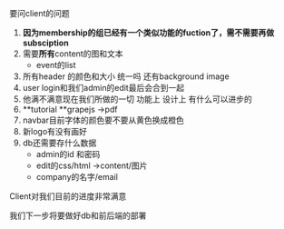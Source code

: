 要问client的问题

1. **因为membership的组已经有一个类似功能的fuction了，需不需要再做subsciption**
2. 需要**所有**content的图和文本 
   - event的list
3. 所有header 的颜色和大小 统一吗 还有background image
4. user login和我们admin的edit最后会合到一起
5. 他满不满意现在我们所做的一切 功能上 设计上 有什么可以进步的
6. **tutorial **grapejs ->pdf
7. navbar目前字体的颜色要不要从黄色换成橙色
8. 新logo有没有画好
9. db还需要存什么数据
   - admin的id 和密码
   - edit的css/html ->content/图片
   - company的名字/email

Client对我们目前的进度非常满意

我们下一步将要做好db和前后端的部署



